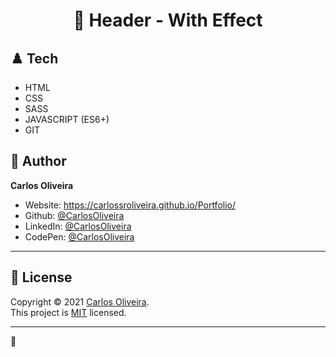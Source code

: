 <h1 align="center"> 🏴󠁧󠁢󠁥󠁮󠁧󠁿 Header - With Effect</h1>


## ♟️ Tech 

* HTML
* CSS
* SASS
* JAVASCRIPT (ES6+)
* GIT

## 👤 Author

**Carlos Oliveira**

* Website:  https://carlossroliveira.github.io/Portfolio/
* Github:   [@CarlosOliveira](https://github.com/carlossroliveira)
* LinkedIn: [@CarlosOliveira](https://www.linkedin.com/in/carlos-oliveira-ab93941a1/)
* CodePen:  [@CarlosOliveira](https://codepen.io/carlosjs)

---

## 📝 License

Copyright © 2021 [Carlos Oliveira](https://github.com/carlossroliveira).<br />
This project is [MIT](https://pt.wikipedia.org/wiki/Licen%C3%A7a_MIT) licensed.

***
🖤 <br />



